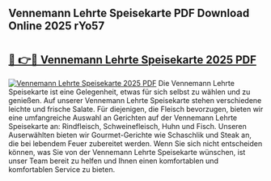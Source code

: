 ## Vennemann Lehrte Speisekarte PDF Download Online 2025 rYo57

# <h2><a href="http://gc9r8kk.nevu.top/?p=Vennemann+Lehrte+Speisekarte">🔗 👉🔴 Vennemann Lehrte Speisekarte 2025 PDF</a></h2>

[![Vennemann Lehrte Speisekarte 2025 PDF](https://i.imgur.com/dBaPXMq.png)](http://gc9r8kk.nevu.top/?p=Vennemann+Lehrte+Speisekarte)
Die Vennemann Lehrte Speisekarte ist eine Gelegenheit, etwas für sich selbst zu wählen und zu genießen. Auf unserer Vennemann Lehrte Speisekarte stehen verschiedene leichte und frische Salate. Für diejenigen, die Fleisch bevorzugen, bieten wir eine umfangreiche Auswahl an Gerichten auf der Vennemann Lehrte Speisekarte an: Rindfleisch, Schweinefleisch, Huhn und Fisch. Unseren Auserwählten bieten wir Gourmet-Gerichte wie Schaschlik und Steak an, die bei lebendem Feuer zubereitet werden. Wenn Sie sich nicht entscheiden können, was Sie von der Vennemann Lehrte Speisekarte wünschen, ist unser Team bereit zu helfen und Ihnen einen komfortablen und komfortablen Service zu bieten.

